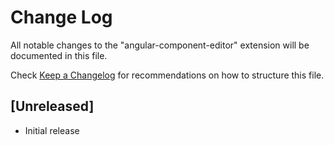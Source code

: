 # Change Log

All notable changes to the "angular-component-editor" extension will be documented in this file.

Check [Keep a Changelog](http://keepachangelog.com/) for recommendations on how to structure this file.

## [Unreleased]

- Initial release